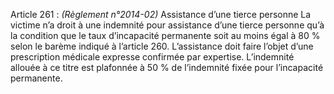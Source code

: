 Article 261 : _(Règlement n°2014-02)_ Assistance d’une tierce personne
La victime n’a droit à une indemnité pour assistance d’une tierce personne qu’à la condition que le taux d’incapacité permanente soit au moins égal à 80 % selon le barème indiqué à l’article 260.
L’assistance doit faire l’objet d’une prescription médicale expresse confirmée par expertise. L’indemnité allouée à ce titre est plafonnée à 50 % de l’indemnité fixée pour l’incapacité permanente.